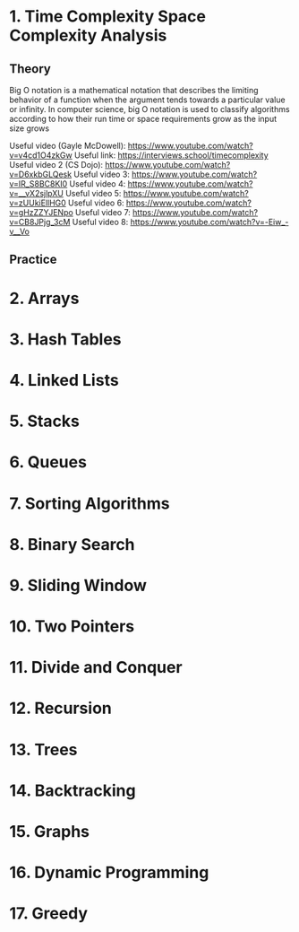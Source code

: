 # 1. Time Complexity Space Complexity Analysis

## Theory
Big O notation is a mathematical notation that describes the limiting behavior of a function when the argument tends towards a particular value or infinity.
In computer science, big O notation is used to classify algorithms according to how their run time or space requirements grow as the input size grows

Useful video (Gayle McDowell): https://www.youtube.com/watch?v=v4cd1O4zkGw
Useful link: https://interviews.school/timecomplexity
Useful video 2 (CS Dojo): https://www.youtube.com/watch?v=D6xkbGLQesk
Useful video 3: https://www.youtube.com/watch?v=IR_S8BC8KI0
Useful video 4: https://www.youtube.com/watch?v=__vX2sjlpXU
Useful video 5: https://www.youtube.com/watch?v=zUUkiEllHG0
Useful video 6: https://www.youtube.com/watch?v=gHzZZYJENpo
Useful video 7: https://www.youtube.com/watch?v=CB8JPjg_3cM
Useful video 8: https://www.youtube.com/watch?v=-Eiw_-v__Vo



## Practice


# 2. Arrays

# 3. Hash Tables

# 4. Linked Lists

# 5. Stacks

# 6. Queues

# 7. Sorting Algorithms

# 8. Binary Search

# 9. Sliding Window

# 10. Two Pointers

# 11. Divide and Conquer

# 12. Recursion

# 13. Trees

# 14. Backtracking

# 15. Graphs

# 16. Dynamic Programming

# 17. Greedy
